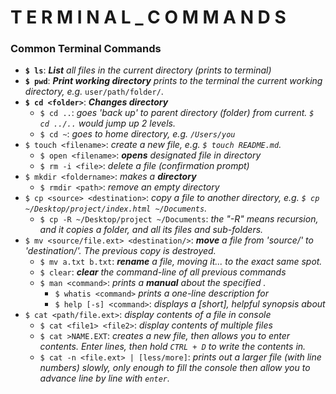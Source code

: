 # T E R M I N A L _ C O M M A N D S 

### Common Terminal Commands
- **```$ ls```**: *__List__ all files in the current directory (prints to terminal)*
- **```$ pwd```**: *__Print working directory__ prints to the terminal the current working directory, e.g.* ```user/path/folder/```.
- **```$ cd <folder>```**: *__Changes directory__*
  - ```$ cd ..```: *goes 'back up' to parent directory (folder) from current. ```$ cd ../..``` would jump up 2 levels.*
  - ```$ cd ~```: *goes to home directory, e.g. ```/Users/you```*
- ```$ touch <filename>```: *create a new file, e.g. ```$ touch README.md```.*
  - ```$ open <filename>```: *__opens__ designated file in directory*
  - ```$ rm -i <file>```: *delete a file (confirmation prompt)*
- ```$ mkdir <foldername>```: *makes a __directory__*
  - ```$ rmdir <path>```: *remove an empty directory*
- ```$ cp <source> <destination>```: *copy a file to another directory, e.g. ```$ cp ~/Desktop/project/index.html ~/Documents```.*
  - ```$ cp -R ~/Desktop/project ~/Documents```: *the "-R" means recursion, and it copies a folder, and all its files and sub-folders.*
- ```$ mv <source/file.ext> <destination/>```: *__move__ a file from 'source/' to 'destination/'. The previous copy is destroyed.*
  - ```$ mv a.txt b.txt```: *__rename__ a file, moving it... to the exact same spot.*
  - ```$ clear```: *__clear__ the command-line of all previous commands*
  - ```$ man <command>```: *prints a __manual__ about the specified <command>.*
    - ```$ whatis <command>``` *prints a one-line description for <command>*
    - ```$ help [-s] <command>```: *displays a [short], helpful synopsis about <command>*
- ```$ cat <path/file.ext>```: *display contents of a file in console*
  - ```$ cat <file1> <file2>```: *display contents of multiple files*
  - ```$ cat >NAME.EXT```: *creates a new file, then allows you to enter contents. Enter lines, then hold ```CTRL + D``` to write the contents in.*
  - ```$ cat -n <file.ext> | [less/more]```: *prints out a larger file (with line numbers) slowly, only enough to fill the console then allow you to advance line by line with ```enter```.*
